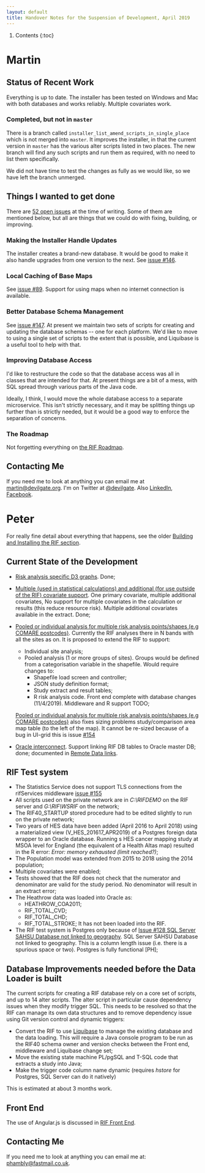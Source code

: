 ```yaml
---
layout: default
title: Handover Notes for the Suspension of Development, April 2019
---
```


1. Contents
{:toc}

# Martin

## Status of Recent Work

Everything is up to date. The installer has been tested on Windows and Mac with both databases and works reliably. Multiple covariates work.

### Completed, but not in `master`

There is a branch called `installer_list_amend_scripts_in_single_place` which is not merged into `master`. It improves the installer, in that the current version in `master` has the various alter scripts listed in two places. The new branch will find any such scripts and run them as required, with no need to list them specifically.

We did not have time to test the changes as fully as we would like, so we have left the branch unmerged.

## Things I wanted to get done

There are [52 open issues](https://github.com/smallAreaHealthStatisticsUnit/rapidInquiryFacility/issues) at the time of writing. Some of them are mentioned below, but all are things that we could do with fixing, building, or improving.

### Making the Installer Handle Updates

The installer creates a brand-new database. It would be good to make it also handle upgrades from one version to the next. See [issue #146](https://github.com/smallAreaHealthStatisticsUnit/rapidInquiryFacility/issues/146).

### Local Caching of Base Maps

See [issue #89](https://github.com/smallAreaHealthStatisticsUnit/rapidInquiryFacility/issues/89). Support for using maps when no internet connection is available.

### Better Database Schema Management

See [issue #147](https://github.com/smallAreaHealthStatisticsUnit/rapidInquiryFacility/issues/147). At present we maintain two sets of scripts for creating and updating the database schemas -- one for each platform. We'd like to move to using a single set of scripts to the extent that is possible, and Liquibase is a useful tool to help with that.

### Improving Database Access

I'd like to restructure the code so that the database access was all in classes that are intended for that. At present things are a bit of a mess, with SQL spread through various parts of the Java code.

Ideally, I think, I would move the whole database access to a separate microservice. This isn't strictly necessary, and it may be splitting things up further than is strictly needed, but it would be a good way to enforce the separation of concerns.

### The Roadmap

Not forgetting everything on [the RIF Roadmap](https://trello.com/b/CTTtyxJR/the-rif-roadmap).

## Contacting Me

If you need me to look at anything you can email me at <martin@devilgate.org>. I'm on Twitter at [@devilgate](https://twitter.com/devilgate). Also [LinkedIn](https://www.linkedin.com/in/martinmccallion/?originalSubdomain=uk), [Facebook](http://www.facebook.com/martin.mccallion).

# Peter

For really fine detail about everything that happens, see the older 
[Building and Installing the RIF section](../introduction/building-and-installation).

## Current State of the Development

   * [Risk analysis specific D3 graphs](https://github.com/smallAreaHealthStatisticsUnit/rapidInquiryFacility/issues/127). Done;
   * [Multiple (used in statistical calculations) and additional (for use outside of the RIF) covariate support](https://github.com/smallAreaHealthStatisticsUnit/rapidInquiryFacility/issues/124). One primary 
      covariate, multiple additional covariates, No support for multiple covariates in the calculation or results 
     (this reduce resource risk). Multiple additional covariates available in the extract. Done;
   * [Pooled or individual analysis for multiple risk analysis points/shapes (e.g COMARE postcodes)](https://github.com/smallAreaHealthStatisticsUnit/rapidInquiryFacility/issues/129).
     Currently the RIF analyses there in N bands with all the sites as on. It is proposed to extend the RIF to support:
     * Individual site analysis;
     * Pooled analysis (1 or more groups of sites). Groups would be defined from a categorisation variable in the shapefile. Would require 
	   changes to:
       * Shapefile load screen and controller;
       * JSON study definition format;  
       * Study extract and result tables;
	   * R risk analysis code.
	 Front end complete with database changes (11/4/2019). Middleware and R support TODO;
	 
	 [Pooled or individual analysis for multiple risk analysis points/shapes (e.g COMARE postcodes)](https://github.com/smallAreaHealthStatisticsUnit/rapidInquiryFacility/issues/129) 
     also fixes sizing problems study/comparison area map table (to the left of the map). It cannot be re-sized because
     of a bug in UI-grid this is issue [#154](https://github.com/smallAreaHealthStatisticsUnit/rapidInquiryFacility/issues/154)

   * [Oracle interconnect](https://github.com/smallAreaHealthStatisticsUnit/rapidInquiryFacility/issues/126). 
     Support linking RIF DB tables to Oracle master DB; done; documented in 
	 [Remote Data links](https://smallareahealthstatisticsunit.github.io/rapidInquiryFacility/rifDatabase/DataLoaderData/DataLoading#remote-data-links).
	
## RIF Test system

* The Statistics Service does not support TLS connections from the rifServices middleware 
  [issue #155](https://github.com/smallAreaHealthStatisticsUnit/rapidInquiryFacility/issues/155)
* All scripts used on the private network are in *C:\RIFDEMO* on the RIF server and *G:\RIF\WSRIF* on the
  network;
* The RIF40_STARTUP stored procedure had to be edited slightly to run on the private network;
* Two years of HES data have been added (April 2016 to April 2018) using a materialized view 
  (V_HES_201617_APR2019) of a Postgres foreign data wrapper to an Oracle database. Running s HES cancer 
  mapping study at MSOA level for England (the equivalent of a Health Altas map) resulted in the R error: 
  *Error: memory exhausted (limit reached?)*;
* The Population model was extended from 2015 to 2018 using the 2014 population;
* Multiple covariates were enabled;
* Tests showed that the RIF does not check that the numerator and denominator are valid for the study period. No 
  denominator will result in an extract error;
* The Heathrow data was loaded into Oracle as: 
  * HEATHROW_COA2011;
  * RIF_TOTAL_CVD;
  * RIF_TOTAL_CHD;
  * RIF_TOTAL_STROKE;
  It has not been loaded into the RIF.
* The RIF test system is Postgres only because of 
  [Issue #128 SQL Server SAHSU Database not linked to geography](https://github.com/smallAreaHealthStatisticsUnit/rapidInquiryFacility/issues/128). 
  SQL Server SAHSU Database not linked to geography. This is a column length issue (i.e. there is a spurious space or two). Postgres is 
  fully functional [PH];
  
## Database Improvements needed before the Data Loader is built

The current scripts for creating a RIF database rely on a core set of scripts, and up to 14 alter scripts. The 
alter script in particular cause dependency issues when they modify trigger SQL. This needs to be resolved so 
that the RIF can manage its own data structures and to remove dependency issue using Git version control and 
dynamic triggers:

* Convert the RIF to use [Liquibase](https://www.liquibase.org/) to manage the existing database and the 
  data loading. This will require a Java console program to be run as the RIF40 schema owner and version 
  checks between the Front end, middleware and Liquibase change set;
* Move the existing state machine PL/pgSQL and T-SQL code that extracts a study into Java;
* Make the trigger code column name dynamic (requires *hstore* for Postgres, SQL Server can do it natively)

This is estimated at about 3 months work.

## Front End

The use of Angular.js is discussed in [RIF Front End](../rifWebApplication/rifFrontEnd.html).

## Contacting Me

If you need me to look at anything you can email me at: <phambly@fastmail.co.uk>. 
